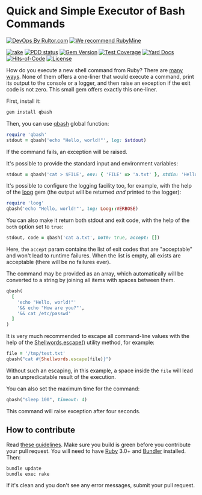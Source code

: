 # Quick and Simple Executor of Bash Commands

[![DevOps By Rultor.com](http://www.rultor.com/b/yegor256/qbash)](http://www.rultor.com/p/yegor256/qbash)
[![We recommend RubyMine](https://www.elegantobjects.org/rubymine.svg)](https://www.jetbrains.com/ruby/)

[![rake](https://github.com/yegor256/qbash/actions/workflows/rake.yml/badge.svg)](https://github.com/yegor256/qbash/actions/workflows/rake.yml)
[![PDD status](http://www.0pdd.com/svg?name=yegor256/qbash)](http://www.0pdd.com/p?name=yegor256/qbash)
[![Gem Version](https://badge.fury.io/rb/qbash.svg)](http://badge.fury.io/rb/qbash)
[![Test Coverage](https://img.shields.io/codecov/c/github/yegor256/qbash.svg)](https://codecov.io/github/yegor256/qbash?branch=master)
[![Yard Docs](http://img.shields.io/badge/yard-docs-blue.svg)](http://rubydoc.info/github/yegor256/qbash/master/frames)
[![Hits-of-Code](https://hitsofcode.com/github/yegor256/qbash)](https://hitsofcode.com/view/github/yegor256/qbash)
[![License](https://img.shields.io/badge/license-MIT-green.svg)](https://github.com/yegor256/qbash/blob/master/LICENSE.txt)

How do you execute a new shell command from Ruby?
There are [many ways](https://stackoverflow.com/questions/2232).
None of them offers a one-liner that would execute a command, print
its output to the console or a logger, and then raise an exception if
the exit code is not zero. This small gem offers exactly this one-liner.

First, install it:

```bash
gem install qbash
```

Then, you can use [qbash][qbash] global function:

```ruby
require 'qbash'
stdout = qbash('echo "Hello, world!"', log: $stdout)
```

If the command fails, an exception will be raised.

It's possible to provide the standard input and environment variables:

```ruby
stdout = qbash('cat > $FILE', env: { 'FILE' => 'a.txt' }, stdin: 'Hello!')
```

It's possible to configure the logging facility too, for example, with the help
of the [loog](https://github.com/yegor256/loog) gem (the output
will be returned _and_ printed to the logger):

```ruby
require 'loog'
qbash('echo "Hello, world!"', log: Loog::VERBOSE)
```

You can also make it return both stdout and exit code, with the help
of the `both` option set to `true`:

```ruby
stdout, code = qbash('cat a.txt', both: true, accept: [])
```

Here, the `accept` param contains the list of exit codes that are "acceptable"
and won't lead to runtime failures. When the list is empty, all exists are
acceptable (there will be no failures ever).

The command may be provided as an array, which automatically will be
converted to a string by joining all items with spaces between them.

```ruby
qbash(
  [
    'echo "Hello, world!"'
    '&& echo "How are you?"',
    '&& cat /etc/passwd'
  ]
)
```

It is very much recommended to escape all command-line values with the help
of the [Shellwords.escape()][shellwords] utility method, for example:

```ruby
file = '/tmp/test.txt'
qbash("cat #{Shellwords.escape(file)}")
```

Without such an escaping, in this example, a space inside the `file`
will lead to an unpredicatable result of the execution.

You can also set the maximum time for the command:

```ruby
qbash("sleep 100", timeout: 4)
```

This command will raise exception after four seconds.

## How to contribute

Read
[these guidelines](https://www.yegor256.com/2014/04/15/github-guidelines.html).
Make sure you build is green before you contribute
your pull request. You will need to have
[Ruby](https://www.ruby-lang.org/en/) 3.0+ and
[Bundler](https://bundler.io/) installed. Then:

```bash
bundle update
bundle exec rake
```

If it's clean and you don't see any error messages, submit your pull request.

[shellwords]: https://ruby-doc.org/stdlib-3.0.1/libdoc/shellwords/rdoc/Shellwords.html
[qbash]: https://rubydoc.info/github/yegor256/qbash/master/Kernel#qbash-instance_method
